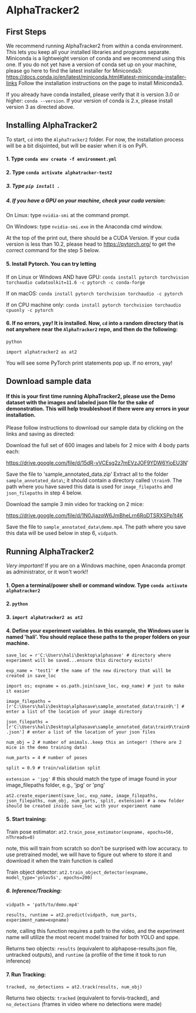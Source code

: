 # AlphaTracker2

## First Steps
We recommend running AlphaTracker2 from within a conda environment. This lets you keep all your installed libraries and programs separate.  Miniconda is a lightweight version of conda and we recommend using this one.  If you do not yet have a version of conda set up on your machine, please go here to find the latest installer for Miniconda3: https://docs.conda.io/en/latest/miniconda.html#latest-miniconda-installer-links
Follow the installation instructions on the page to install Miniconda3.  

If you already have conda installed, please verify that it is version 3.0 or higher: `conda --version`.  If your version of conda is 2.x, please install version 3 as directed above.

## Installing AlphaTracker2
To start, `cd` into the `AlphaTracker2` folder. For now, the installation process will be a bit disjointed, but will be easier when it is on PyPi. 

#### 1. Type `conda env create -f environment.yml`
#### 2. Type `conda activate alphatracker-test2`
##### 3. Type `pip install .`
##### 4. If you have a GPU on your machine, check your cuda version:

   On Linux:  type `nvidia-smi` at the command prompt. 

   On Windows:  type `nvidia-smi.exe` in the Anaconda cmd window.  
   
   At the top of the print out, there should be a CUDA Version.  If your cuda version is less than 10.2, please head to https://pytorch.org/ to get the correct command for the step 5 below.  

#### 5. Install Pytorch.  You can try letting 

   If on Linux or Windows AND have GPU: `conda install pytorch torchvision torchaudio cudatoolkit=11.6 -c pytorch -c conda-forge`
   
   If on macOS: `conda install pytorch torchvision torchaudio -c pytorch`
   
   If on CPU machine only: `conda install pytorch torchvision torchaudio cpuonly -c pytorch`
   
#### 6. If no errors, yay! It is installed. Now, `cd` into a random directory that is not anywhere near the `AlphaTracker2` repo, and then do the following:
   
   `python`
   
   `import alphatracker2 as at2`
   
   You will see some PyTorch print statements pop up. If no errors, yay!
   
   

## Download sample data

#### If this is your first time running AlphaTracker2, please use the Demo dataset with the images and labeled json file for the sake of demonstration.  This will help troubleshoot if there were any errors in your installation.
Please follow instructions to download our sample data by clicking on the links and saving as directed:

Download the full set of 600 images and labels for 2 mice with 4 body parts each:

https://drive.google.com/file/d/15dR-vVCEsg2z7mEVzJOF9YDW6YioEU3N'

Save the file to 'sample_annotated_data.zip'
Extract all to the folder `sample_annotated_data\`; it should contain a directory called `\train9`.  The path where you have saved this data is used for `image_filepaths`  and `json_filepaths` in step 4 below.

Download the sample 3 min video for tracking on 2 mice:

https://drive.google.com/file/d/1N0JjazqW6JmBheLrn6RoDTSRXSPp1t4K

Save the file to `sample_annotated_data\demo.mp4`.  The path where you save this data will be used below in step 6, `vidpath`.

## Running AlphaTracker2


*Very important!* If you are on a Windows machine, open Anaconda prompt as administrator, or it won't work!!  
#### 1. Open a terminal/power shell or command window.  Type `conda activate alphatracker2`

#### 2. `python` 

#### 3. `import alphatracker2 as at2`

#### 4. Define your experiment variables.  In this example, the Windows user is named 'hali'.  You should replace these paths to the proper folders on your machine.

`save_loc = r'C:\Users\hali\Desktop\alphasave' # directory where experiment will be saved...ensure this directory exists!`

`exp_name = 'test1' # the name of the new directory that will be created in save_loc`

`import os; expname = os.path.join(save_loc, exp_name) # just to make it easier`

`image_filepaths = [r'C:\Users\hali\Desktop\alphasave\sample_annotated_data\train9\'] # enter a list of the location of your image directory`

`json_filepaths = [r'C:\Users\hali\Desktop\alphasave\sample_annotated_data\train9\train9.json'] # enter a list of the location of your json files`

`num_obj = 2 # number of animals..keep this an integer! (there are 2 mice in the demo training data)`

`num_parts = 4 # number of poses`

`split = 0.9 # train/validation split`

`extension = 'jpg'` # this should match the type of image found in your image_filepaths folder, e.g., 'jpg' or 'png'

`at2.create_experiment(save_loc, exp_name, image_filepaths, json_filepaths, num_obj, num_parts, split, extension) # a new folder should be created inside save_loc with your experiment name
 `


#### 5. Start training: 

Train pose estimator: `at2.train_pose_estimator(expname, epochs=50, nThreads=0)`

note, this will train from scratch so don't be surprised with low accuracy. to use pretrained model, we will have to figure out where to store it and download it when the train function is called

Train object detector: `at2.train_object_detector(expname, model_type='yolov5s', epochs=200)`

##### 6. Inference/Tracking:

`vidpath = 'path/to/demo.mp4'`

`results, runtime = at2.predict(vidpath, num_parts, experiment_name=expname)` 

note, calling this function requires a path to the video, and the experiment name will utilize the most recent model trained for both YOLO and sppe. 

Returns two objects: `results` (equivalent to alphapose-results.json file, untracked outputs), and `runtime` (a profile of the time it took to run inference)

#### 7. Run Tracking:

`tracked, no_detections = at2.track(results, num_obj)`

Returns two objects: `tracked` (equivalent to forvis-tracked), and `no_detections` (frames in video where no detections were made)



